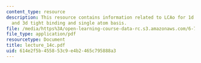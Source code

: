 ```yaml
---
content_type: resource
description: This resource contains information related to LCAo for 1d crystals, 2d
  and 3d tight binding and single atom basis.
file: /media/https%3A/open-learning-course-data-rc.s3.amazonaws.com/6-730-physics-for-solid-state-applications-spring-2003/614e2f5b455853c9e4b2465c795888a3_lecture_14c.pdf
file_type: application/pdf
resourcetype: Document
title: lecture_14c.pdf
uid: 614e2f5b-4558-53c9-e4b2-465c795888a3
---
```

